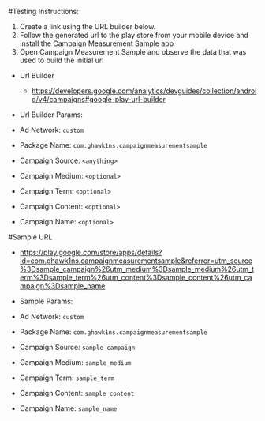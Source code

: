 #Testing Instructions:

1. Create a link using the URL builder below. 
2. Follow the generated url to the play store from your mobile device and install the Campaign Measurement Sample app
3. Open Campaign Measurement Sample and observe the data that was used to build the initial url

* Url Builder
  * https://developers.google.com/analytics/devguides/collection/android/v4/campaigns#google-play-url-builder

* Url Builder Params:
 * Ad Network: `custom`
 * Package Name: `com.ghawk1ns.campaignmeasurementsample`
 * Campaign Source: `<anything>`
 * Campaign Medium: `<optional>`
 * Campaign Term: `<optional>`
 * Campaign Content: `<optional>`
 * Campaign Name: `<optional>`

#Sample URL
* https://play.google.com/store/apps/details?id=com.ghawk1ns.campaignmeasurementsample&referrer=utm_source%3Dsample_campaign%26utm_medium%3Dsample_medium%26utm_term%3Dsample_term%26utm_content%3Dsample_content%26utm_campaign%3Dsample_name

* Sample Params:
 * Ad Network: `custom`
 * Package Name: `com.ghawk1ns.campaignmeasurementsample`
 * Campaign Source: `sample_campaign`
 * Campaign Medium: `sample_medium`
 * Campaign Term: `sample_term`
 * Campaign Content: `sample_content`
 * Campaign Name: `sample_name`
